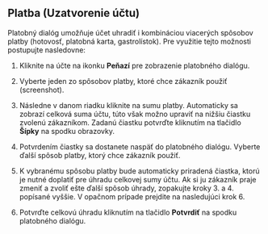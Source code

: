 ## Platba \(Uzatvorenie účtu\)

Platobný dialóg umožňuje účet uhradiť i kombináciou viacerých spôsobov platby \(hotovosť, platobná karta, gastrolístok\). Pre využitie tejto možnosti postupujte nasledovne:

1. Kliknite na účte na ikonku **Peňazí** pre zobrazenie platobného dialógu.

2. Vyberte jeden zo spôsobov platby, ktoré chce zákazník použiť \(screenshot\).

3. Následne v danom riadku kliknite na sumu platby. Automaticky sa zobrazí celková suma účtu, túto však možno upraviť na nižšiu čiastku zvolenú zákazníkom. Zadanú čiastku potvrďte kliknutím na tlačidlo **Šípky** na spodku obrazovky.

4. Potvrdením čiastky sa dostanete naspäť do platobného dialógu. Vyberte ďalší spôsob platby, ktorý chce zákazník použiť.

5. K vybranému spôsobu platby bude automaticky priradená čiastka, ktorú je nutné doplatiť pre úhradu celkovej sumy účtu. Ak si ju zákazník praje zmeniť a zvoliť ešte ďalší spôsob úhrady, zopakujte kroky 3. a 4. popísané vyššie. V opačnom prípade prejdite na nasledujúci krok 6.

6. Potvrďte celkovú úhradu kliknutím na tlačidlo **Potvrdiť** na spodku platobného dialógu.


